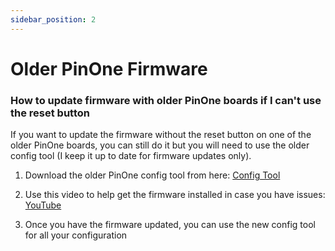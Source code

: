 ```yaml
---
sidebar_position: 2
---
```


# Older PinOne Firmware

### How to update firmware with older PinOne boards if I can't use the reset button

If you want to update the firmware without the reset button on one of the older PinOne boards, you can still do it but you will need to use the older config tool (I keep it up to date for firmware updates only).

1. Download the older PinOne config tool from here: [Config Tool](https://github.com/philipellisis/virtual-pinball-board-configurator/releases)

2. Use this video to help get the firmware installed in case you have issues: [YouTube](https://youtu.be/PnpEjDExmgg?t=112)

3. Once you have the firmware updated, you can use the new config tool for all your configuration